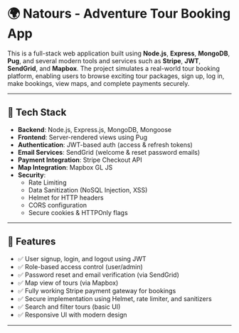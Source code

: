 # 🌍 Natours - Adventure Tour Booking App

This is a full-stack web application built using **Node.js**, **Express**, **MongoDB**, **Pug**, and several modern tools and services such as **Stripe**, **JWT**, **SendGrid**, and **Mapbox**. The project simulates a real-world tour booking platform, enabling users to browse exciting tour packages, sign up, log in, make bookings, view maps, and complete payments securely.

---

## 🧰 Tech Stack

- **Backend**: Node.js, Express.js, MongoDB, Mongoose
- **Frontend**: Server-rendered views using Pug
- **Authentication**: JWT-based auth (access & refresh tokens)
- **Email Services**: SendGrid (welcome & reset password emails)
- **Payment Integration**: Stripe Checkout API
- **Map Integration**: Mapbox GL JS
- **Security**:
  - Rate Limiting
  - Data Sanitization (NoSQL Injection, XSS)
  - Helmet for HTTP headers
  - CORS configuration
  - Secure cookies & HTTPOnly flags

---

## 🔐 Features

- ✅ User signup, login, and logout using JWT
- ✅ Role-based access control (user/admin)
- ✅ Password reset and email verification (via SendGrid)
- ✅ Map view of tours (via Mapbox)
- ✅ Fully working Stripe payment gateway for bookings
- ✅ Secure implementation using Helmet, rate limiter, and sanitizers
- ✅ Search and filter tours (basic UI)
- ✅ Responsive UI with modern design

---
